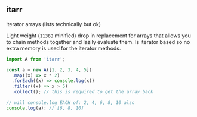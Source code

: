 ## itarr
iterator arrays (lists technically but ok)

Light weight (`1136B` minified) drop in replacement for arrays that allows you to chain methods together and lazily evaluate them. Is iterator based so no extra memory is used for the iterator methods.

```js
import A from 'itarr';

const a = new A([1, 2, 3, 4, 5])
  .map((x) => x * 2)
  .forEach((x) => console.log(x))
  .filter((x) => x > 5)
  .collect(); // this is required to get the array back

// will console.log EACH of: 2, 4, 6, 8, 10 also
console.log(a); // [6, 8, 10]
```